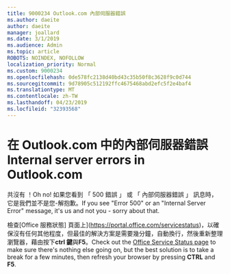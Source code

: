 ```yaml
---
title: 9000234 Outlook.com 內部伺服器錯誤
ms.author: daeite
author: daeite
manager: joallard
ms.date: 3/1/2019
ms.audience: Admin
ms.topic: article
ROBOTS: NOINDEX, NOFOLLOW
localization_priority: Normal
ms.custom: 9000234
ms.openlocfilehash: 0de578fc2138d40bd43c35b50f8c3628f9c0d744
ms.sourcegitcommit: 9d78905c512192ffc4675468abd2efc5f2e4baf4
ms.translationtype: MT
ms.contentlocale: zh-TW
ms.lasthandoff: 04/23/2019
ms.locfileid: "32393568"
---
```

# <a name="internal-server-errors-in-outlookcom"></a><span data-ttu-id="bce9a-102">在 Outlook.com 中的內部伺服器錯誤</span><span class="sxs-lookup"><span data-stu-id="bce9a-102">Internal server errors in Outlook.com</span></span>

<span data-ttu-id="bce9a-103">共沒有 ！</span><span class="sxs-lookup"><span data-stu-id="bce9a-103">Oh no!</span></span> <span data-ttu-id="bce9a-104">如果您看到 「 500 錯誤 」 或 「 內部伺服器錯誤 」 訊息時，它是我們並不是您-解抱歉。</span><span class="sxs-lookup"><span data-stu-id="bce9a-104">If you see "Error 500" or an "Internal Server Error" message, it's us and not you - sorry about that.</span></span>

<span data-ttu-id="bce9a-105">檢查[Office 服務狀態] 頁面上](https://portal.office.com/servicestatus)，以確保沒有任何其他程度，但最佳的解決方案是需要幾分鐘，自動換行，然後重新整理瀏覽器，藉由按下**ctrl 鍵**與**F5**。</span><span class="sxs-lookup"><span data-stu-id="bce9a-105">Check out the [Office Service Status page](https://portal.office.com/servicestatus) to make sure there's nothing else going on, but the best solution is to take a break for a few minutes, then refresh your browser by pressing **CTRL** and **F5**.</span></span>